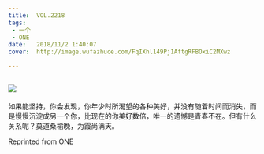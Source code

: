 ```yaml
---
title:	VOL.2218
tags:
 - 一个
 - ONE
date:	2018/11/2 1:40:07
cover:	http://image.wufazhuce.com/FqIXhl149Pj1AftgRFBOxiC2MXwz

---
```

![](http://image.wufazhuce.com/FqIXhl149Pj1AftgRFBOxiC2MXwz)
---

如果能坚持，你会发现，你年少时所渴望的各种美好，并没有随着时间而消失，而是慢慢沉淀成另一个你，比现在的你美好数倍，唯一的遗憾是青春不在。但有什么关系呢？莫道桑榆晚，为霞尚满天。
 
Reprinted from ONE
